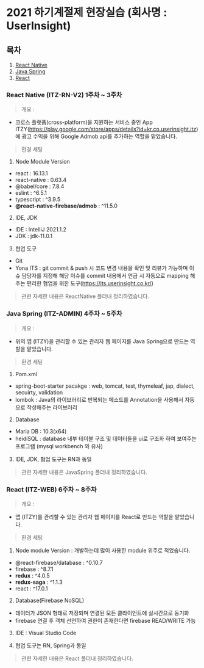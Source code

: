 # 2021 하기계절제 현장실습 (회사명 : UserInsight)

## 목차

1. [React Native](#React-Native)
2. [Java Spring](#Java-Spring)
3. [React](#React)

### React Native (ITZ-RN-V2) 1주차 ~ 3주차

> 개요 :

- 크로스 플랫폼(cross-platform)을 지원하는 서비스 중인 App ITZY(https://play.google.com/store/apps/details?id=kr.co.userinsight.itz)에 광고 수익을 위해 Google Admob api를 추가하는 역할을 맡았습니다.

> 환경 세팅

1. Node Module Version

- react : 16.13.1
- react-native : 0.63.4
- @babel/core : 7.8.4
- eslint : ^6.5.1
- typescript : ^3.9.5
- **@react-native-firebase/admob** : ^11.5.0

2. IDE, JDK

- IDE : IntelliJ 2021.1.2
- JDK : jdk-11.0.1

3. 협업 도구

- Git
- Yona ITS : git commit & push 시 코드 변경 내용을 확인 및 리뷰가 가능하며 이슈 담당자를 지정해 해당 이슈를 commit 내용에서 언급 시 자동으로 mapping 해주는 편리한 협업을 위한 도구(https://its.userinsight.co.kr/)

> 관련 자세한 내용은 ReactNative 폴더내 정리하였습니다.

### Java Spring (ITZ-ADMIN) 4주차 ~ 5주차

> 개요 :

- 위의 앱 (ITZY)을 관리할 수 있는 관리자 웹 페이지를 Java Spring으로 만드는 역할을 맡았습니다.

> 환경 세팅

1. Pom.xml

- spring-boot-starter pacakge : web, tomcat, test, thymeleaf, jap, dialect, secuirty, validation
- lombok : Java의 라이브러리로 반복되는 메소드를 Annotation을 사용해서 자동으로 작성해주는 라이브러리

2. Database

- Maria DB : 10.3(x64)
- heidiSQL : database 내부 테이블 구조 및 데이터들을 ui로 구조화 하여 보여주는 프로그램 (mysql workbench 와 유사)

3. IDE, JDK, 협업 도구는 RN과 동일

> 관련 자세한 내용은 JavaSpring 폴더내 정리하였습니다.

### React (ITZ-WEB) 6주차 ~ 8주차

> 개요 :

- 앱 (ITZY)를 관리할 수 있는 관리자 웹 페이지를 React로 만드는 역할을 맡았습니다.

> 환경 세팅

1. Node module Version : 개발하는데 많이 사용한 module 위주로 적었습니다.

- @react-firebase/database : ^0.10.7
- firebase : ^8.7.1
- **redux** : ^4.0.5
- **redux-saga** : ^1.1.3
- react : ^17.0.1

2. Database(Firebase NoSQL)

- 데이터가 JSON 형태로 저장되며 연결된 모든 클라이언트에 실시간으로 동기화
- firebase 연결 후 객체 선언하여 권한이 존재한다면 firebase READ/WRITE 가능

3. IDE : Visual Studio Code

4. 협업 도구는 RN, Spring과 동일

> 관련 자세한 내용은 React 폴더내 정리하였습니다.
